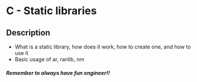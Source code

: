 #  C - Static libraries
## Description

* What is a static library, how does it work, how to create one, and how to use it
* Basic usage of ar, ranlib, nm

##### Remember to always have fun engineer!!
